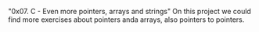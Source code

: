  "0x07. C - Even more pointers, arrays and strings"
 On this project we could find more exercises about pointers anda arrays, also pointers to pointers.

